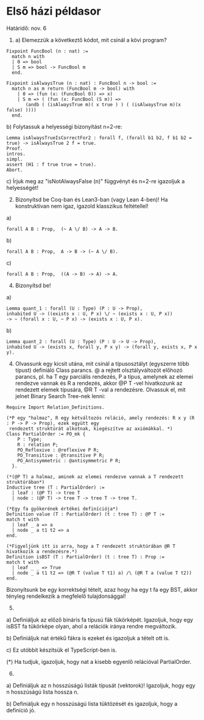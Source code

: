 # Első házi példasor

Határidő: nov. 6

1. a) Elemezzük a következtő kódot, mit csinál a kövi program?

````coq
Fixpoint FuncBool (n : nat) :=
  match n with
  | 0 => bool
  | S m => bool -> FuncBool m
  end.

Fixpoint isAlwaysTrue (n : nat) : FuncBool n -> bool :=
  match n as m return (FuncBool m -> bool) with
    | 0 => (fun (x: (FuncBool 0)) => x)
    | S m => ( (fun (x: FuncBool (S m)) =>
       (andb ( (isAlwaysTrue m)( x true ) ) ( (isAlwaysTrue m)(x false) ))))
  end.
````

b) Folytassuk a helyességi bizonyítást n=2-re:

````coq
Lemma isAlwaysTrueIsCorrectFor2 : forall f, (forall b1 b2, f b1 b2 = true) -> isAlwaysTrue 2 f = true.
Proof.
intros.
simpl.
assert (H1 : f true true = true).
Abort.
````
c) Írjuk meg az "isNotAlwaysFalse (n)" függvényt és n=2-re igazoljuk a helyességét!

2. Bizonyítsd be Coq-ban és Lean3-ban (vagy Lean 4-ben)! Ha konstruktívan nem igaz, igazold klasszikus feltétellel!

a)
   ````coq
   forall A B : Prop,  (~ A \/ B) -> A -> B.
   ````

b)
   ````coq
   forall A B : Prop,  A -> B -> (~ A \/ B).
   ````

c)
   ````coq
   forall A B : Prop,  ((A -> B) -> A) -> A.
   ````
4. Bizonyítsd be!

a)
````coq
Lemma quant_1 : forall (U : Type) (P : U -> Prop),
inhabited U -> ((exists x : U, P x) \/ ~ (exists x : U, P x))
-> ~ (forall x : U, ~ P x) -> (exists x : U, P x).
````

b)
````coq
Lemma quant_2 : forall (U : Type) (P : U -> U -> Prop),
inhabited U -> (exists x, forall y, P x y) -> (forall y, exists x, P x y).
````

4. Olvassunk egy kicsit utána, mit csinál a típusosztályt (egyszerre több típust) definiáló Class parancs. @ a rejtett olsztályváltozót előhozó parancs, pl. ha T egy parciális rendezés, P a típus, amelynek az elemei rendezve vannak és R a rendezés, akkor @P T -vel hivatkozunk az rendezett elemek típusára, @R T -val a rendezésre. Olvassuk el, mit jelnet Binary Search Tree-nek lenni:

````coq
Require Import Relation_Definitions.

(*P egy "halmaz", R egy kétváltozós reláció, amely rendezés: R x y (R : P -> P -> Prop), ezek együtt egy
 rendezett struktúrát alkotnak, kiegészítve az axiómákkal. *)
Class PartialOrder := PO_mk { 
    P : Type;
    R : relation P;
    PO_Reflexive : @reflexive P R;
    PO_Transitive : @transitive P R;
    PO_Antisymmetric : @antisymmetric P R;
  }.

(*(@P T) a halmaz, aminek az elemei rendezve vannak a T rendezett struktúrában*)
Inductive tree (T : PartialOrder) :=
  | leaf : (@P T) -> tree T
  | node : (@P T) -> tree T -> tree T -> tree T.

(*Egy fa gyökerének értékei definíciója*)
Definition value (T : PartialOrder) (t : tree T) : @P T :=
match t with 
  | leaf _ a => a 
  | node _ a t1 t2 => a
end. 

(*Figyeljünk itt is arra, hogy a T rendezett struktúrában @R T hivatkozik a rendezésre.*)
Definition isBST (T : PartialOrder) (t : tree T) : Prop :=
match t with 
  | leaf _ _ => True
  | node _ a t1 t2 => (@R T (value T t1) a) /\ (@R T a (value T t2))
end.
````
Bizonyítsunk be egy korrektségi tételt, azaz hogy ha egy t fa egy BST, akkor tényleg rendelkezik a megfelelő tulajdonsággal! 

5.

a) Definiáljuk az előző bináris fa típusú fák tükörképét. Igazoljuk, hogy egy isBST fa tükörképe olyan, ahol a relációk iránya rendre megváltozik.

b) Definiáljuk nat értékű fákra is ezeket és igazoljuk a tételt ott is.

c) Ez utóbbit készítsük el TypeScript-ben is.
  
(*) Ha tudjuk, igazoljuk, hogy nat a kisebb egyenlő relációval PartialOrder.

6.

a) Defíniáljuk az n hosszúságú listák típusát (vektorok)! Igazoljuk, hogy egy n hosszúságú lista hossza n.

b) Definiáljuk egy n hosszúságú lista tüktözését és igazoljuk, hogy a definíció jó.
